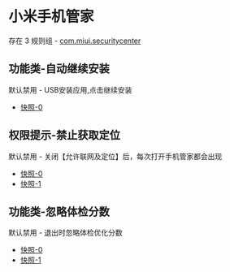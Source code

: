 # 小米手机管家

存在 3 规则组 - [com.miui.securitycenter](/src/apps/com.miui.securitycenter.ts)

## 功能类-自动继续安装

默认禁用 - USB安装应用,点击继续安装

- [快照-0](https://i.gkd.li/import/13269875)

## 权限提示-禁止获取定位

默认禁用 - 关闭【允许联网及定位】后，每次打开手机管家都会出现

- [快照-0](https://i.gkd.li/import/13474517)
- [快照-1](https://i.gkd.li/import/13476592)

## 功能类-忽略体检分数

默认禁用 - 退出时忽略体检优化分数

- [快照-0](https://i.gkd.li/import/13474504)
- [快照-1](https://i.gkd.li/import/13476770)
